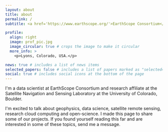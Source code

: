 ```yaml
---
layout: about
title: about
permalink: /
subtitle: <a href='https://www.earthscope.org/'>EarthScope Consortium</a> & <a href='https://gnssrange.com/'>Satellite Navigation and Sensing Laboratory.</a> 

profile:
  align: right
  image: prof_pic.jpg
  image_circular: true # crops the image to make it circular
  more_info: >
    <p>Lyons, Colorado, USA.</p>

news: true # includes a list of news items
selected_papers: false # includes a list of papers marked as "selected={true}"
social: true # includes social icons at the bottom of the page
---
```


I'm a data scientist at EarthScope Consortium and research affiliate at the Satellite Navigation and Sensing Laboratory at the University of Colorado, Boulder.

I'm excited to talk about geophysics, data science, satellite remote sensing, research cloud computing and open-science.  I made this page to share some of our projects.  If you found yourself reading this far and are interested in some of these topics, send me a message.

